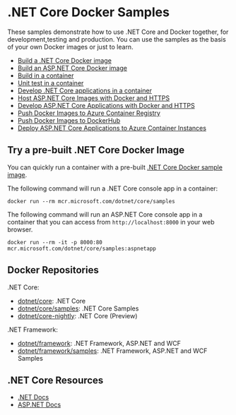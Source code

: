 # .NET Core Docker Samples

These samples demonstrate how to use .NET Core and Docker together, for development,testing and production. You can use the samples as the basis of your own Docker images or just to learn.

* [Build a .NET Core Docker image](dotnetapp/README.md)
* [Build an ASP.NET Core Docker image](aspnetapp/README.md)
* [Build in a container](build-in-container.md)
* [Unit test in a container](unit-testing-in-container.md)
* [Develop .NET Core applications in a container](dotnetapp/dotnet-docker-dev-in-container.md)
* [Host ASP.NET Core Images with Docker and HTTPS](aspnetapp/aspnetcore-docker-https.md)
* [Develop ASP.NET Core Applications with Docker and HTTPS](aspnetapp/aspnetcore-docker-https-development.md)
* [Push Docker Images to Azure Container Registry](dotnetapp/push-image-to-acr.md)
* [Push Docker Images to DockerHub](dotnetapp/push-image-to-dockerhub.md)
* [Deploy ASP.NET Core Applications to Azure Container Instances](aspnetapp/deploy-container-to-aci.md)

## Try a pre-built .NET Core Docker Image

You can quickly run a container with a pre-built [.NET Core Docker sample image](https://hub.docker.com/_/microsoft-dotnet-core-samples/).

The following command will run a .NET Core console app in a container:

```console
docker run --rm mcr.microsoft.com/dotnet/core/samples
```

The following command will run an ASP.NET Core console app in a container that you can access from `http://localhost:8000` in your web browser.

```console
docker run --rm -it -p 8000:80 mcr.microsoft.com/dotnet/core/samples:aspnetapp
```

## Docker Repositories

.NET Core:

* [dotnet/core](https://hub.docker.com/_/microsoft-dotnet-core/): .NET Core
* [dotnet/core/samples](https://hub.docker.com/_/microsoft-dotnet-core-samples/): .NET Core Samples
* [dotnet/core-nightly](https://hub.docker.com/_/microsoft-dotnet-core-nightly/): .NET Core (Preview)

.NET Framework:

* [dotnet/framework](https://hub.docker.com/_/microsoft-dotnet-framework/): .NET Framework, ASP.NET and WCF
* [dotnet/framework/samples](https://hub.docker.com/_/microsoft-dotnet-framework-samples/): .NET Framework, ASP.NET and WCF Samples

## .NET Core Resources

* [.NET Docs](https://docs.microsoft.com/dotnet/)
* [ASP.NET Docs](https://docs.microsoft.com/aspnet/)
